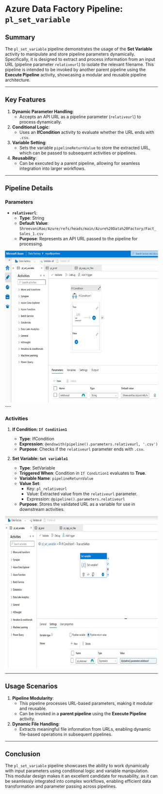 # Azure Data Factory Pipeline: `pl_set_variable`

## Summary

The `pl_set_variable` pipeline demonstrates the usage of the **Set Variable** activity to manipulate and store pipeline parameters dynamically. Specifically, it is designed to extract and process information from an input URL (pipeline parameter `relativeurl`) to isolate the relevant filename. This pipeline is intended to be invoked by another parent pipeline using the **Execute Pipeline** activity, showcasing a modular and reusable pipeline architecture.

---

## Key Features

1. **Dynamic Parameter Handling**:
   - Accepts an API URL as a pipeline parameter (`relativeurl`) to process dynamically.
2. **Conditional Logic**:
   - Uses an **IfCondition** activity to evaluate whether the URL ends with `.csv`.
3. **Variable Setting**:
   - Sets the variable `pipelineReturnValue` to store the extracted URL, which can be passed to subsequent activities or pipelines.
4. **Reusability**:
   - Can be executed by a parent pipeline, allowing for seamless integration into larger workflows.

---

## Pipeline Details

### Parameters
- **`relativeurl`**:
  - **Type**: String
  - **Default Value**:  
    `ShreevaniRao/Azure/refs/heads/main/Azure%20Data%20Factory/Fact_Sales_1.csv`  
  - **Purpose**: Represents an API URL passed to the pipeline for processing.

<img src="https://github.com/ShreevaniRao/Azure/blob/main/Azure%20Data%20Factory/Pipeline%20Using%20Set%20Variable/SetVariableWithPipelineParameter.jpg" width="850" height="500">
---

### Activities

1. **If Condition: `If Condition1`**
   - **Type**: IfCondition
   - **Expression**: `@endswith(pipeline().parameters.relativeurl, '.csv')`
   - **Purpose**: Checks if the `relativeurl` parameter ends with `.csv`.

2. **Set Variable: `Set variable1`**
   - **Type**: SetVariable
   - **Triggered When**: Condition in `If Condition1` evaluates to **True**.
   - **Variable Name**: `pipelineReturnValue`
   - **Value Set**:
     - Key: `pl_relativeurl`
     - Value: Extracted value from the `relativeurl` parameter.
     - Expression: `@pipeline().parameters.relativeurl`
   - **Purpose**: Stores the validated URL as a variable for use in downstream activities.

<img src="https://github.com/ShreevaniRao/Azure/blob/main/Azure%20Data%20Factory/Pipeline%20Using%20Set%20Variable/ParentPipelineWithSetVarActivity.jpg" width="850" height="500">

---

## Usage Scenarios

1. **Pipeline Modularity**:
   - This pipeline processes URL-based parameters, making it modular and reusable.
   - Can be invoked in a **parent pipeline** using the **Execute Pipeline** activity.
2. **Dynamic File Handling**:
   - Extracts meaningful file information from URLs, enabling dynamic file-based operations in subsequent pipelines.

---

## Conclusion

The `pl_set_variable` pipeline showcases the ability to work dynamically with input parameters using conditional logic and variable manipulation. This modular design makes it an excellent candidate for reusability, as it can be seamlessly integrated into complex workflows, enabling efficient data transformation and parameter passing across pipelines.


